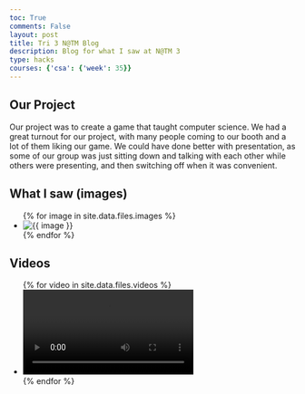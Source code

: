 ```yaml
---
toc: True
comments: False
layout: post
title: Tri 3 N@TM Blog
description: Blog for what I saw at N@TM 3
type: hacks
courses: {'csa': {'week': 35}}
---
```


## Our Project

Our project was to create a game that taught computer science. We had a  great turnout for our project, with many people coming to our booth and a lot of them liking our game. We could have done better with presentation, as some of our group was just sitting down and talking with each other while others were presenting, and then switching off when it was convenient.

## What I saw (images)

<ul>
  {% for image in site.data.files.images %}
    <li>
      <img src="{{ site.baseurl }}/images/tri3natm/{{ image }}" alt="{{ image }}">
    </li>
  {% endfor %}
</ul>

<h2>Videos</h2>
<ul>
  {% for video in site.data.files.videos %}
    <li>
      <video controls>
        <source src="{{ site.baseurl }}/images/tri3natm/{{ video }}" type="video/mp4">
        Your browser does not support the video tag.
      </video>
    </li>
  {% endfor %}
</ul>
